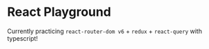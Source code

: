 # React Playground
Currently practicing `react-router-dom v6` + `redux` + `react-query` with typescript!
